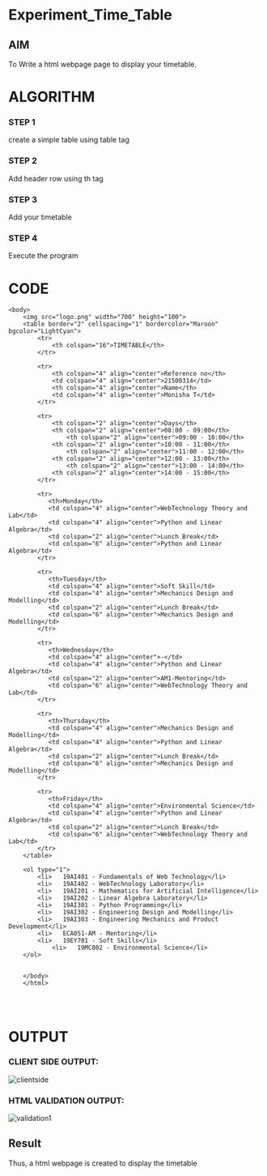 # Experiment_Time_Table

## AIM
To Write a html webpage page to display your timetable.

# ALGORITHM
### STEP 1
create a simple table using table tag
### STEP 2
Add header row using th tag
### STEP 3
Add your timetable
### STEP 4
Execute the program

# CODE
```
<body>
    <img src="logo.png" width="700" height="100">
    <table border="2" cellspacing="1" bordercolor="Maroon" bgcolor="LightCyan">
        <tr>
            <th colspan="16">TIMETABLE</th>
        </tr>
    
        <tr>
            <th colspan="4" align="center">Reference no</th>
            <td colspan="4" align="center">21500314</td>
            <th colspan="4" align="center">Name</th>
            <td colspan="4" align="center">Monisha T</td>
        </tr>
    
        <tr>
            <th colspan="2" align="center">Days</th>
            <th colspan="2" align="center">08:00 - 09:00</th>
                <th colspan="2" align="center">09:00 - 10:00</th>
            <th colspan="2" align="center">10:00 - 11:00</th>
                <th colspan="2" align="center">11:00 - 12:00</th>
            <th colspan="2" align="center">12:00 - 13:00</th>
                <th colspan="2" align="center">13:00 - 14:00</th>
            <th colspan="2" align="center">14:00 - 15:00</th>
        </tr>
    
        <tr>
           <th>Monday</th>
           <td colspan="4" align="center">WebTechnology Theory and Lab</td>
           <td colspan="4" align="center">Python and Linear Algebra</td>
           <td colspan="2" align="center">Lunch Break</td>
           <td colspan="6" align="center">Python and Linear Algebra</td>
        </tr>
    
        <tr>
           <th>Tuesday</th>
           <td colspan="4" align="center">Soft Skill</td>
           <td colspan="4" align="center">Mechanics Design and Modelling</td>
           <td colspan="2" align="center">Lunch Break</td>
           <td colspan="6" align="center">Mechanics Design and Modelling</td>
        </tr>
        
        <tr>
           <th>Wednesday</th>
           <td colspan="4" align="center">-</td>
           <td colspan="4" align="center">Python and Linear Algebra</td>
           <td colspan="2" align="center">AM1-Mentoring</td>
           <td colspan="6" align="center">WebTechnology Theory and Lab</td>
        </tr>
    
        <tr>
           <th>Thursday</th>
           <td colspan="4" align="center">Mechanics Design and Modelling</td>
           <td colspan="4" align="center">Python and Linear Algebra</td>
           <td colspan="2" align="center">Lunch Break</td>
           <td colspan="6" align="center">Mechanics Design and Modelling</td>
        </tr>
    
        <tr>
           <th>Friday</th>
           <td colspan="4" align="center">Environmental Science</td>
           <td colspan="4" align="center">Python and Linear Algebra</td>
           <td colspan="2" align="center">Lunch Break</td>
           <td colspan="6" align="center">WebTechnology Theory and Lab</td>
        </tr>
    </table>
    
    <ol type="1">
        <li>   19AI401 - Fundamentals of Web Technology</li>
        <li>   19AI402 - WebTechnology Laboratory</li> 
        <li>   19AI201 - Mathematics for Artificial Intelligence</li> 
        <li>   19AI202 - Linear Algebra Laboratory</li> 
        <li>   19AI301 - Python Programming</li> 
        <li>   19AI302 - Engineering Design and Modelling</li> 
        <li>   19AI303 - Engineering Mechanics and Product Development</li> 
        <li>   ECA051-AM - Mentoring</li> 
        <li>   19EY701 - Soft Skills</li>
            <li>   19MC802 - Environmental Science</li> 
    </ol>
    
    
    </body>
    </html>
    
    


```

# OUTPUT
### CLIENT SIDE OUTPUT:
![clientside](https://user-images.githubusercontent.com/94184990/143673541-fd97e88e-050c-4440-9f10-4041a1ad6402.PNG)

### HTML VALIDATION OUTPUT:
![validation1](https://user-images.githubusercontent.com/93427240/144452965-1e3e9b4a-3bda-4df1-a71b-3a8cad59ddaf.png)

## Result
Thus, a html webpage is created to display the timetable
